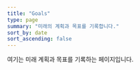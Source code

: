 ```yaml
---
title: "Goals"
type: page
summary: "미래의 계획과 목표를 기록합니다."
sort_by: date
sort_ascending: false
---
```

여기는 미래 계획과 목표를 기록하는 페이지입니다.